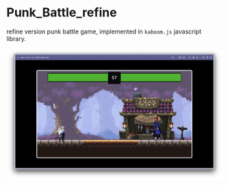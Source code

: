 # Punk_Battle_refine

refine version punk battle game, implemented in `kaboom.js` javascript library.

![](game.png)
